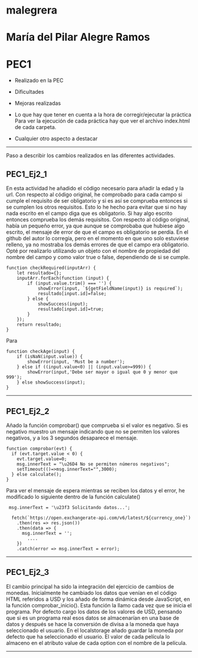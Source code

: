 # malegrera
# María del Pilar Alegre Ramos
# PEC1
* Realizado en la PEC
  
* Dificultades
  

* Mejoras realizadas
  
* Lo que hay que tener en cuenta a la hora de corregir/ejecutar la práctica
Para ver la ejecución de cada práctica hay que ver el archivo index.html de cada carpeta.
  
* Cualquier otro aspecto a destacar
  
***
Paso a describir los cambios realizados en las diferentes actividades.

## PEC1_Ej2_1
En esta actividad he añadido el código necesario para añadir la edad y la url.
Con respecto al código original, he comprobado para cada campo si cumple el requisito de ser obligatorio y si es así se comprueba entonces si se cumplen los otros requisitos. Esto lo he hecho para evitar que si no hay nada escrito en el campo diga que es obligatorio. Si hay algo escrito entonces comprueba los demás requisitos.
Con respecto al código original, había un pequeño error, ya que aunque se comprobaba que hubiese algo escrito, el mensaje de error de que el campo es obligatorio se perdía.
En el github del autor lo corregía, pero en el momento en que uno solo estuviese relleno, ya no mostraba los demás errores de que el campo era obligatorio.
Opté por realizarlo utilizando un objeto con el nombre de propiedad del nombre del campo y como valor true o false, dependiendo de si se cumple.
```
function checkRequired(inputArr) {
    let resultado={};
    inputArr.forEach(function (input) {
        if (input.value.trim() === '') {
            showError(input, `${getFieldName(input)} is required`);
            resultado[input.id]=false;
        } else {
            showSuccess(input);
            resultado[input.id]=true;
        }
    });
    return resultado;
}
```
Para 
```
function checkAge(input) {
    if (isNaN(input.value)) {
        showError(input, 'Must be a number');
    } else if ((input.value<0) || (input.value>=999)) {
        showError(input,'Debe ser mayor o igual que 0 y menor que 999');
    } else showSuccess(input);
}
```
***
## PEC1_Ej2_2
Añado la función comprobar() que comprueba si el valor es negativo. Si es negativo muestro un mensaje indicando que no se permiten los valores negativos, y a los 3 segundos desaparece el mensaje.
```
function comprobar(evt) {
  if (evt.target.value < 0) {
    evt.target.value=0;
    msg.innerText = "\u26D4 No se permiten números negativos";
    setTimeout(()=>msg.innerText="",3000);
  } else calculate();
}
```
Para ver el mensaje de espera mientras se reciben los datos y el error, he modificado lo siguiente dentro de la función calculate()
```
 msg.innerText = '\u23f3 Solicitando datos...';
  
  fetch(`https://open.exchangerate-api.com/v6/latest/${currency_one}`)
    .then(res => res.json())
    .then(data => {
      msg.innerText = '';
        ....
    })
    .catch(error => msg.innerText = error);
```
***
## PEC1_Ej2_3
El cambio principal ha sido la integración del ejercicio de cambios de monedas.
Inicialmente he cambiado los datos que venían en el código HTML referidos a USD y los añado de forma dinámica desde JavaScript, en la función comprobar_inicio(). Esta función la llamo cada vez que se inicia el programa. Por defecto cargo los datos de los valores de USD, pensando que si es un programa real esos datos se almacenarían en una base de datos y después se hace la conversión de divisa a la moneda que haya seleccionado el usuario.
En el localstorage añado guardar la moneda por defecto que ha seleccionado el usuario. El valor de cada película lo almaceno en el atributo value de cada option con el nombre de la película.



***